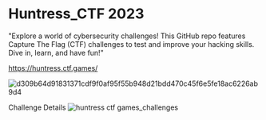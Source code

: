 # Huntress_CTF 2023
"Explore a world of cybersecurity challenges! This GitHub repo features Capture The Flag (CTF) challenges to test and improve your hacking skills. Dive in, learn, and have fun!"

https://huntress.ctf.games/

![d309b64d91831371cdf9f0af95f55b948d21bdd470c45f6e5fe18ac6226ab9d4](https://github.com/aashutoshlodhi/Huntress_CTF/assets/66505006/22556386-86d7-4961-a253-c9a9e919edac)


Challenge Details 
![huntress ctf games_challenges](https://github.com/aashutoshlodhi/Huntress_CTF/assets/66505006/21a18da4-9b1f-47bb-ad73-a38b58ddfd69)


